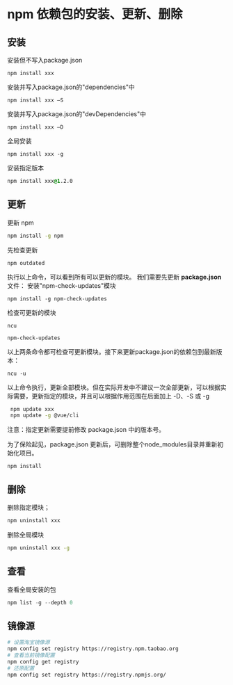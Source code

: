 # npm 依赖包的安装、更新、删除

## 安装

安装但不写入package.json

```undefined
npm install xxx
```

安装并写入package.json的"dependencies"中

```undefined
npm install xxx –S 
```

安装并写入package.json的"devDependencies"中

```undefined
npm install xxx –D
```

全局安装

```undefined
npm install xxx -g
```

安装指定版本

```css
npm install xxx@1.2.0
```

## 更新

更新 npm

```bash
npm install -g npm
```

先检查更新

```undefined
npm outdated
```

执行以上命令，可以看到所有可以更新的模块。
我们需要先更新 **package.json**文件：
安装"npm-check-updates"模块

```undefined
npm install -g npm-check-updates
```

检查可更新的模块

```undefined
ncu
```

```undefined
npm-check-updates
```

以上两条命令都可检查可更新模块。接下来更新package.json的依赖包到最新版本：

```undefined
ncu -u
```

以上命令执行，更新全部模块。但在实际开发中不建议一次全部更新，可以根据实际需要，更新指定的模块，并且可以根据作用范围在后面加上 -D、-S 或 -g

```bash
 npm update xxx
 npm update -g @vue/cli
```

注意：指定更新需要提前修改 package.json 中的版本号。

为了保险起见，package.json 更新后，可删除整个node_modules目录并重新初始化项目。

```undefined
npm install
```

## 删除

删除指定模块；

```bash
npm uninstall xxx 
```

删除全局模块

```bash
npm uninstall xxx -g
```

## 查看 

查看全局安装的包

```cpp
npm list -g --depth 0
```

## 镜像源

```bash
# 设置淘宝镜像源
npm config set registry https://registry.npm.taobao.org
# 查看当前镜像配置
npm config get registry
# 还原配置
npm config set registry https://registry.npmjs.org/
```

